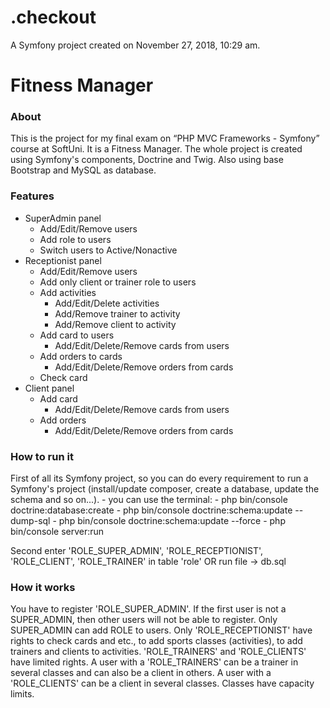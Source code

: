 .checkout
=========

A Symfony project created on November 27, 2018, 10:29 am.

# Fitness Manager

### About

This is the project for my final exam on “PHP MVC Frameworks - Symfony” course at SoftUni. It is a Fitness Manager. The whole project is created using Symfony's components, Doctrine and Twig. Also using base Bootstrap and MySQL as database.  


### Features

- SuperAdmin panel
    * Add/Edit/Remove users
    * Add role to users
    * Switch users to Active/Nonactive
- Receptionist panel
    * Add/Edit/Remove users
    * Add only client or trainer role to users
    * Add activities
        * Add/Edit/Delete activities
        * Add/Remove trainer to activity
        * Add/Remove client to activity
    * Add card to users
         * Add/Edit/Delete/Remove cards from users
    * Add orders to cards
         * Add/Edit/Delete/Remove orders from cards
    * Check card
- Client panel
    * Add card
         * Add/Edit/Delete/Remove cards from users
    * Add orders
         * Add/Edit/Delete/Remove orders from cards

### How to run it

First of all its Symfony project, so you can do every requirement to run a Symfony's project (install/update composer, create a database, update the schema and so on...).
    - you can use the terminal: 
        - php bin/console doctrine:database:create
        - php bin/console doctrine:schema:update --dump-sql
        - php bin/console doctrine:schema:update --force
        - php bin/console server:run
        
Second enter 'ROLE_SUPER_ADMIN', 'ROLE_RECEPTIONIST', 'ROLE_CLIENT', 'ROLE_TRAINER' in table 'role'
    OR run file -> db.sql

### How it works

You have to register 'ROLE_SUPER_ADMIN'. If the first user is not a SUPER_ADMIN, then other users will not be able to register. Only SUPER_ADMIN can add ROLE to users.
Only 'ROLE_RECEPTIONIST' have rights to check cards and etc., to add sports classes (activities), to add trainers and clients to activities. 
'ROLE_TRAINERS' and 'ROLE_CLIENTS' have limited rights.
A user with a 'ROLE_TRAINERS' can be a trainer in several classes and can also be a client in others.
A user with a 'ROLE_CLIENTS' can be a client in several classes.
Classes have capacity limits.

### 


